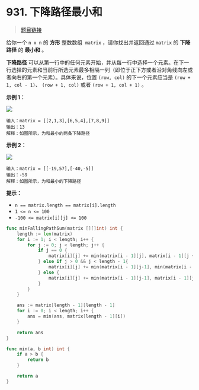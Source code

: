 <!-- markdownlint-disable -->
<!-- customize-tags:数组,动态规划,矩阵 -->

# 931. 下降路径最小和

> [题目链接](https://leetcode.cn/problems/minimum-falling-path-sum/)

给你一个 `n x n` 的 **方形** 整数数组  `matrix` ，请你找出并返回通过 `matrix` 的 **下降路径** 的 **最小和** 。

**下降路径** 可以从第一行中的任何元素开始，并从每一行中选择一个元素。在下一行选择的元素和当前行所选元素最多相隔一列（即位于正下方或者沿对角线向左或者向右的第一个元素）。具体来说，位置 `(row, col)` 的下一个元素应当是 `(row + 1, col - 1)`、 `(row + 1, col)` 或者 `(row + 1, col + 1)` 。

**示例 1：**

![](https://assets.leetcode.com/uploads/2021/11/03/failing1-grid.jpg)

```
输入：matrix = [[2,1,3],[6,5,4],[7,8,9]]
输出：13
解释：如图所示，为和最小的两条下降路径
```

**示例 2：**

![](https://assets.leetcode.com/uploads/2021/11/03/failing2-grid.jpg)

```
输入：matrix = [[-19,57],[-40,-5]]
输出：-59
解释：如图所示，为和最小的下降路径
```

**提示：**

- `n == matrix.length == matrix[i].length`
- `1 <= n <= 100`
- `-100 <= matrix[i][j] <= 100`

<!-- markdownlint-restore -->
<!--------------------------------->
<!-- generate by new_leetcode.go -->

```go
func minFallingPathSum(matrix [][]int) int {
    length := len(matrix)
    for i := 1; i < length; i++ {
        for j := 0; j < length; j++ {
            if j == 0 {
                matrix[i][j] += min(matrix[i - 1][j], matrix[i - 1][j + 1])
            } else if j > 0 && j < length - 1{
                matrix[i][j] += min(matrix[i - 1][j-1], min(matrix[i - 1][j], matrix[i - 1][j + 1]))
            } else {
                matrix[i][j] += min(matrix[i - 1][j-1], matrix[i - 1][j])
            }
        }
    }

    ans := matrix[length - 1][length - 1]
    for i := 0; i < length; i++ {
        ans = min(ans, matrix[length - 1][i])
    }

    return ans
}

func min(a, b int) int {
    if a > b {
        return b
    }

    return a
}
```
